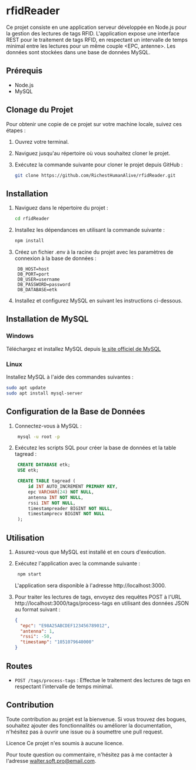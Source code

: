 # rfidReader

Ce projet consiste en une application serveur développée en Node.js pour la gestion des lectures de tags RFID. L'application expose une interface REST pour le traitement de tags RFID, en respectant un intervalle de temps minimal entre les lectures pour un même couple <EPC, antenne>. Les données sont stockées dans une base de données MySQL.

## Prérequis

- Node.js
- MySQL

## Clonage du Projet

Pour obtenir une copie de ce projet sur votre machine locale, suivez ces étapes :

1. Ouvrez votre terminal.

2. Naviguez jusqu'au répertoire où vous souhaitez cloner le projet.

3. Exécutez la commande suivante pour cloner le projet depuis GitHub :

   ```bash
   git clone https://github.com/RichestHumanAlive/rfidReader.git
   ```

## Installation

1. Naviguez dans le répertoire du projet :

   ```bash
   cd rfidReader
   ```

2. Installez les dépendances en utilisant la commande suivante :

   ```bash
   npm install
   ```

3. Créez un fichier .env à la racine du projet avec les paramètres de connexion à la base de données :

   ```
    DB_HOST=host
    DB_PORT=port
    DB_USER=username
    DB_PASSWORD=password
    DB_DATABASE=etk
   ```

4. Installez et configurez MySQL en suivant les instructions ci-dessous.

## Installation de MySQL

### Windows

Téléchargez et installez MySQL depuis [le site officiel de MySQL](https://dev.mysql.com/downloads/installer/)

### Linux

Installez MySQL à l'aide des commandes suivantes :

```bash
sudo apt update
sudo apt install mysql-server
```

## Configuration de la Base de Données

1. Connectez-vous à MySQL :

   ```bash
    mysql -u root -p
   ```

2. Exécutez les scripts SQL pour créer la base de données et la table tagread :

   ```sql
    CREATE DATABASE etk;
    USE etk;

    CREATE TABLE tagread (
        id INT AUTO_INCREMENT PRIMARY KEY,
        epc VARCHAR(24) NOT NULL,
        antenna INT NOT NULL,
        rssi INT NOT NULL,
        timestampreader BIGINT NOT NULL,
        timestamprecv BIGINT NOT NULL
    );
   ```

## Utilisation

1. Assurez-vous que MySQL est installé et en cours d'exécution.

2. Exécutez l'application avec la commande suivante :

   ```bash
    npm start
   ```

   L'application sera disponible à l'adresse http://localhost:3000.

3. Pour traiter les lectures de tags, envoyez des requêtes POST à l'URL http://localhost:3000/tags/process-tags en utilisant des données JSON au format suivant :

   ```json
   {
     "epc": "E98A25ABCDEF123456789012",
     "antenna": 1,
     "rssi": -50,
     "timestamp": "1051079640000"
   }
   ```

## Routes

- `POST /tags/process-tags` : Effectue le traitement des lectures de tags en respectant l'intervalle de temps minimal.

## Contribution

Toute contribution au projet est la bienvenue. Si vous trouvez des bogues, souhaitez ajouter des fonctionnalités ou améliorer la documentation, n'hésitez pas à ouvrir une issue ou à soumettre une pull request.

Licence
Ce projet n'es soumis à aucune licence.

Pour toute question ou commentaire, n'hésitez pas à me contacter à l'adresse walter.soft.pro@email.com.
